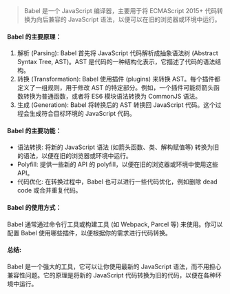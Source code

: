 > Babel 是一个 JavaScript 编译器，主要用于将 ECMAScript 2015+ 代码转换为向后兼容的 JavaScript 语法，以便可以在旧的浏览器或环境中运行。

#### Babel 的主要原理：

1. 解析 (Parsing): Babel 首先将 JavaScript 代码解析成抽象语法树 (Abstract Syntax Tree, AST)。AST 是代码的一种结构化表示，它描述了代码的语法结构。
2. 转换 (Transformation): Babel 使用插件 (plugins) 来转换 AST。每个插件都定义了一组规则，用于修改 AST 的特定部分。例如，一个插件可能将箭头函数转换为普通函数，或者将 ES6 模块语法转换为 CommonJS 语法。
3. 生成 (Generation): Babel 将转换后的 AST 转换回 JavaScript 代码。这个过程会生成符合目标环境的 JavaScript 代码。

#### Babel 的主要功能：

- 语法转换: 将新的 JavaScript 语法 (如箭头函数、类、解构赋值等) 转换为旧的语法，以便在旧的浏览器或环境中运行。
- Polyfill: 提供一些新的 API 的 polyfill，以便在旧的浏览器或环境中使用这些 API。
- 代码优化: 在转换过程中，Babel 也可以进行一些代码优化，例如删除 dead code 或合并重复代码。

#### Babel 的使用方式：

Babel 通常通过命令行工具或构建工具 (如 Webpack, Parcel 等) 来使用。你可以配置 Babel 使用哪些插件，以便根据你的需求进行代码转换。

#### 总结:

Babel 是一个强大的工具，它可以让你使用最新的 JavaScript 语法，而不用担心兼容性问题。它的原理是将新的 JavaScript 代码转换为旧的代码，以便在各种环境中运行。
